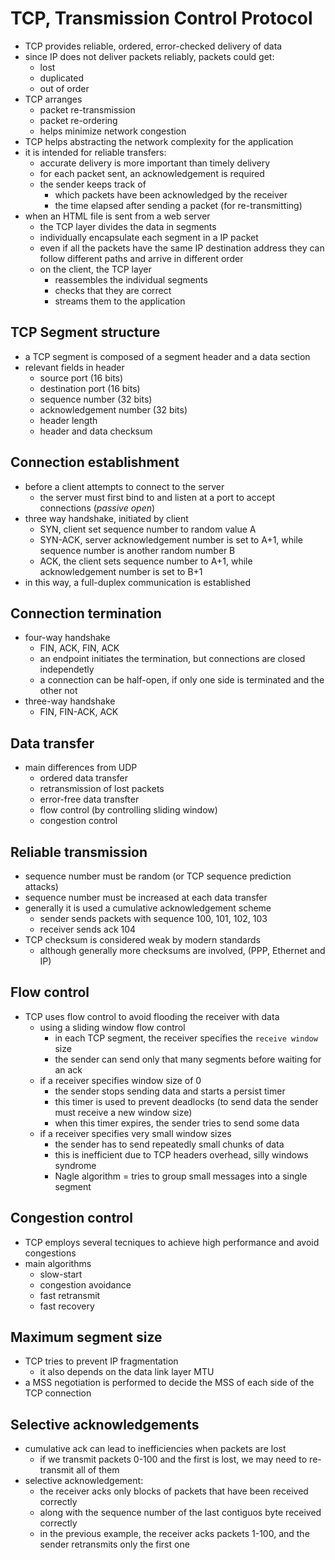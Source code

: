 # TCP, Transmission Control Protocol

* TCP provides reliable, ordered, error-checked delivery of data
* since IP does not deliver packets reliably, packets could get:
  * lost
  * duplicated
  * out of order
* TCP arranges
  * packet re-transmission
  * packet re-ordering
  * helps minimize network congestion
* TCP helps abstracting the network complexity for the application
* it is intended for reliable transfers:
  * accurate delivery is more important than timely delivery
  * for each packet sent, an acknowledgement is required
  * the sender keeps track of
    * which packets have been acknowledged by the receiver
    * the time elapsed after sending a packet (for re-transmitting)
* when an HTML file is sent from a web server
  * the TCP layer divides the data in segments
  * individually encapsulate each segment in a IP packet
  * even if all the packets have the same IP destination address they can follow different paths and arrive in different order
  * on the client, the TCP layer
    * reassembles the individual segments
    * checks that they are correct
    * streams them to the application

## TCP Segment structure

* a TCP segment is composed of a segment header and a data section
* relevant fields in header
  * source port (16 bits)
  * destination port (16 bits)
  * sequence number (32 bits)
  * acknowledgement number (32 bits)
  * header length
  * header and data checksum

## Connection establishment

* before a client attempts to connect to the server
  * the server must first bind to and listen at a port to accept connections (*passive open*)
* three way handshake, initiated by client
  * SYN, client set sequence number to random value A
  * SYN-ACK, server acknowledgement number is set to A+1, while sequence number is another random number B
  * ACK, the client sets sequence number to A+1, while acknowledgement number is set to B+1
* in this way, a full-duplex communication is established

## Connection termination

* four-way handshake
  * FIN, ACK, FIN, ACK
  * an endpoint initiates the termination, but connections are closed independetly
  * a connection can be half-open, if only one side is terminated and the other not
* three-way handshake
  * FIN, FIN-ACK, ACK

## Data transfer

* main differences from UDP
  * ordered data transfer
  * retransmission of lost packets
  * error-free data transfter
  * flow control (by controlling sliding window)
  * congestion control

## Reliable transmission

* sequence number must be random (or TCP sequence prediction attacks)
* sequence number must be increased at each data transfer
* generally it is used a cumulative acknowledgement scheme
  * sender sends packets with sequence 100, 101, 102, 103
  * receiver sends ack 104
* TCP checksum is considered weak by modern standards
  * although generally more checksums are involved, (PPP, Ethernet and IP)

## Flow control

* TCP uses flow control to avoid flooding the receiver with data
  * using a sliding window flow control
    * in each TCP segment, the receiver specifies the `receive window` size
    * the sender can send only that many segments before waiting for an ack 
  * if a receiver specifies window size of 0
    * the sender stops sending data and starts a persist timer
    * this timer is used to prevent deadlocks (to send data the sender must receive a new window size)
    * when this timer expires, the sender tries to send some data
  * if a receiver specifies very small window sizes
    * the sender has to send repeatedly small chunks of data
    * this is inefficient due to TCP headers overhead, silly windows syndrome
    * Nagle algorithm = tries to group small messages into a single segment

## Congestion control

* TCP employs several tecniques to achieve high performance and avoid congestions
* main algorithms
  * slow-start
  * congestion avoidance
  * fast retransmit
  * fast recovery

## Maximum segment size

* TCP tries to prevent IP fragmentation
  * it also depends on the data link layer MTU
* a MSS negotiation is performed to decide the MSS of each side of the TCP connection

## Selective acknowledgements

* cumulative ack can lead to inefficiencies when packets are lost
  * if we transmit packets 0-100 and the first is lost, we may need to re-transmit all of them
* selective acknowledgement:
  * the receiver acks only blocks of packets that have been received correctly
  * along with the sequence number of the last contiguos byte received correctly
  * in the previous example, the receiver acks packets 1-100, and the sender retransmits only the first one
